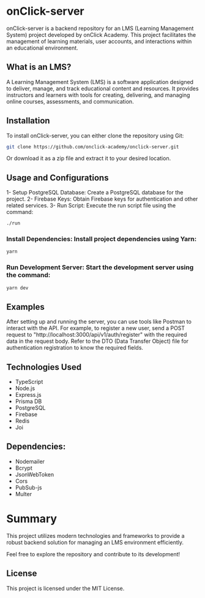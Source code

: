 # onClick-server

onClick-server is a backend repository for an LMS (Learning Management System) project developed by onClick Academy. This project facilitates the management of learning materials, user accounts, and interactions within an educational environment.

## What is an LMS?
A Learning Management System (LMS) is a software application designed to deliver, manage, and track educational content and resources. It provides instructors and learners with tools for creating, delivering, and managing online courses, assessments, and communication.

## Installation
To install onClick-server, you can either clone the repository using Git:

```bash
git clone https://github.com/onclick-academy/onclick-server.git
```
Or download it as a zip file and extract it to your desired location.


## Usage and Configurations
1- Setup PostgreSQL Database: Create a PostgreSQL database for the project.
2- Firebase Keys: Obtain Firebase keys for authentication and other related services.
3- Run Script: Execute the run script file using the command:
```bash
./run
```

### Install Dependencies: Install project dependencies using Yarn:
```bash
yarn
```
### Run Development Server: Start the development server using the command:
```bash
yarn dev
```

## Examples
After setting up and running the server, you can use tools like Postman to interact with the API. For example, to register a new user, send a POST request to "http://localhost:3000/api/v1/auth/register" with the required data in the request body. Refer to the DTO (Data Transfer Object) file for authentication registration to know the required fields.

## Technologies Used

- TypeScript
- Node.js
- Express.js
- Prisma DB
- PostgreSQL
- Firebase
- Redis
- Joi


## Dependencies:
- Nodemailer
- Bcrypt
- JsonWebToken
- Cors
- PubSub-js
- Multer

# Summary
This project utilizes modern technologies and frameworks to provide a robust backend solution for managing an LMS environment efficiently.

Feel free to explore the repository and contribute to its development!

## License
This project is licensed under the MIT License.
